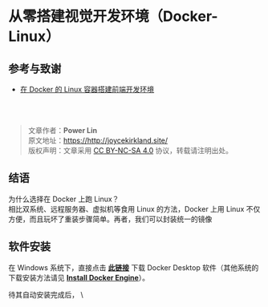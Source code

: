 # 从零搭建视觉开发环境（Docker-Linux）

## 参考与致谢

- [在 Docker 的 Linux 容器搭建前端开发环境](https://segmentfault.com/a/1190000016364279)

<br />

<br />

> 文章作者：**Power Lin**  
> 原文地址：<https://http://joycekirkland.site/>  
> 版权声明：文章采用 [CC BY-NC-SA 4.0](https://creativecommons.org/licenses/by/4.0/deed.zh) 协议，转载请注明出处。

## 结语

为什么选择在 Docker 上跑 Linux？  
相比双系统、远程服务器、虚拟机等食用 Linux 的方法，Docker 上用 Linux 不仅方便，而且玩坏了重装步骤简单。再者，我们可以封装统一的镜像

## 软件安装

在 Windows 系统下，直接点击 [**此链接**](https://download.docker.com/win/stable/Docker%20Desktop%20Installer.exe) 下载 Docker Desktop 软件（其他系统的下载安装方法请见 [**Install Docker Engine**](https://docs.docker.com/engine/install/)）。

待其自动安装完成后，
\
